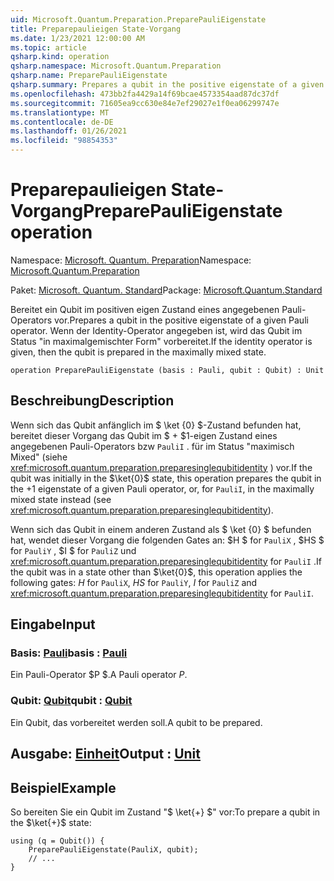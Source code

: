 ```yaml
---
uid: Microsoft.Quantum.Preparation.PreparePauliEigenstate
title: Preparepaulieigen State-Vorgang
ms.date: 1/23/2021 12:00:00 AM
ms.topic: article
qsharp.kind: operation
qsharp.namespace: Microsoft.Quantum.Preparation
qsharp.name: PreparePauliEigenstate
qsharp.summary: Prepares a qubit in the positive eigenstate of a given Pauli operator. If the identity operator is given, then the qubit is prepared in the maximally mixed state.
ms.openlocfilehash: 473bb2fa4429a14f69bcae4573354aad87dc37df
ms.sourcegitcommit: 71605ea9cc630e84e7ef29027e1f0ea06299747e
ms.translationtype: MT
ms.contentlocale: de-DE
ms.lasthandoff: 01/26/2021
ms.locfileid: "98854353"
---
```

# <a name="preparepaulieigenstate-operation"></a><span data-ttu-id="07fcc-102">Preparepaulieigen State-Vorgang</span><span class="sxs-lookup"><span data-stu-id="07fcc-102">PreparePauliEigenstate operation</span></span>

<span data-ttu-id="07fcc-103">Namespace: [Microsoft. Quantum. Preparation](xref:Microsoft.Quantum.Preparation)</span><span class="sxs-lookup"><span data-stu-id="07fcc-103">Namespace: [Microsoft.Quantum.Preparation](xref:Microsoft.Quantum.Preparation)</span></span>

<span data-ttu-id="07fcc-104">Paket: [Microsoft. Quantum. Standard](https://nuget.org/packages/Microsoft.Quantum.Standard)</span><span class="sxs-lookup"><span data-stu-id="07fcc-104">Package: [Microsoft.Quantum.Standard](https://nuget.org/packages/Microsoft.Quantum.Standard)</span></span>


<span data-ttu-id="07fcc-105">Bereitet ein Qubit im positiven eigen Zustand eines angegebenen Pauli-Operators vor.</span><span class="sxs-lookup"><span data-stu-id="07fcc-105">Prepares a qubit in the positive eigenstate of a given Pauli operator.</span></span>
<span data-ttu-id="07fcc-106">Wenn der Identity-Operator angegeben ist, wird das Qubit im Status "in maximalgemischter Form" vorbereitet.</span><span class="sxs-lookup"><span data-stu-id="07fcc-106">If the identity operator is given, then the qubit is prepared in the maximally mixed state.</span></span>

```qsharp
operation PreparePauliEigenstate (basis : Pauli, qubit : Qubit) : Unit
```


## <a name="description"></a><span data-ttu-id="07fcc-107">Beschreibung</span><span class="sxs-lookup"><span data-stu-id="07fcc-107">Description</span></span>

<span data-ttu-id="07fcc-108">Wenn sich das Qubit anfänglich im $ \ket {0} $-Zustand befunden hat, bereitet dieser Vorgang das Qubit im $ + $1-eigen Zustand eines angegebenen Pauli-Operators bzw `PauliI` . für im Status "maximisch Mixed" (siehe <xref:microsoft.quantum.preparation.preparesinglequbitidentity> ) vor.</span><span class="sxs-lookup"><span data-stu-id="07fcc-108">If the qubit was initially in the $\ket{0}$ state, this operation prepares the qubit in the $+1$ eigenstate of a given Pauli operator, or, for `PauliI`, in the maximally mixed state instead (see <xref:microsoft.quantum.preparation.preparesinglequbitidentity>).</span></span>

<span data-ttu-id="07fcc-109">Wenn sich das Qubit in einem anderen Zustand als $ \ket {0} $ befunden hat, wendet dieser Vorgang die folgenden Gates an: $H $ for `PauliX` , $HS $ for `PauliY` , $I $ for `PauliZ` und <xref:microsoft.quantum.preparation.preparesinglequbitidentity> for `PauliI` .</span><span class="sxs-lookup"><span data-stu-id="07fcc-109">If the qubit was in a state other than $\ket{0}$, this operation applies the following gates: $H$ for `PauliX`, $HS$ for `PauliY`, $I$ for `PauliZ` and <xref:microsoft.quantum.preparation.preparesinglequbitidentity> for `PauliI`.</span></span>

## <a name="input"></a><span data-ttu-id="07fcc-110">Eingabe</span><span class="sxs-lookup"><span data-stu-id="07fcc-110">Input</span></span>

### <a name="basis--pauli"></a><span data-ttu-id="07fcc-111">Basis: [Pauli](xref:microsoft.quantum.lang-ref.pauli)</span><span class="sxs-lookup"><span data-stu-id="07fcc-111">basis : [Pauli](xref:microsoft.quantum.lang-ref.pauli)</span></span>

<span data-ttu-id="07fcc-112">Ein Pauli-Operator $P $.</span><span class="sxs-lookup"><span data-stu-id="07fcc-112">A Pauli operator $P$.</span></span>


### <a name="qubit--qubit"></a><span data-ttu-id="07fcc-113">Qubit: [Qubit](xref:microsoft.quantum.lang-ref.qubit)</span><span class="sxs-lookup"><span data-stu-id="07fcc-113">qubit : [Qubit](xref:microsoft.quantum.lang-ref.qubit)</span></span>

<span data-ttu-id="07fcc-114">Ein Qubit, das vorbereitet werden soll.</span><span class="sxs-lookup"><span data-stu-id="07fcc-114">A qubit to be prepared.</span></span>



## <a name="output--unit"></a><span data-ttu-id="07fcc-115">Ausgabe: [Einheit](xref:microsoft.quantum.lang-ref.unit)</span><span class="sxs-lookup"><span data-stu-id="07fcc-115">Output : [Unit](xref:microsoft.quantum.lang-ref.unit)</span></span>



## <a name="example"></a><span data-ttu-id="07fcc-116">Beispiel</span><span class="sxs-lookup"><span data-stu-id="07fcc-116">Example</span></span>

<span data-ttu-id="07fcc-117">So bereiten Sie ein Qubit im Zustand "$ \ket{+} $" vor:</span><span class="sxs-lookup"><span data-stu-id="07fcc-117">To prepare a qubit in the $\ket{+}$ state:</span></span>

```qsharp
using (q = Qubit()) {
    PreparePauliEigenstate(PauliX, qubit);
    // ...
}
```